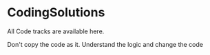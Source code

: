 # CodingSolutions
All Code tracks are available here.

Don't copy the code as it. Understand the logic and change the code
